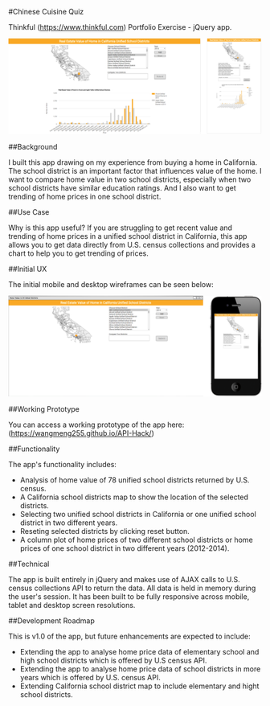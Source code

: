 #Chinese Cuisine Quiz

Thinkful (https://www.thinkful.com) Portfolio Exercise - jQuery app.

![Screenshot](https://github.com/wangmeng255/API-Hack/blob/staging/img/CA-home-value.png "Screenshot")

##Background

I built this app drawing on my experience from buying a home in California. The school district is an important factor that influences value of the home. I want to compare home value in two school districts, especially when two school districts have similar education ratings. And I also want to get trending of home prices in one school district.

##Use Case

Why is this app useful? If you are struggling to get recent value and trending of home prices in a unified school district in California, this app allows you to get data directly from U.S. census collections and provides a chart to help you to get trending of prices.

##Initial UX

The initial mobile and desktop wireframes can be seen below:

![Initial Wireframes](https://github.com/wangmeng255/API-Hack/blob/staging/img/CA-home-value-init.png "Initial Wireframes")

##Working Prototype

You can access a working prototype of the app here: (https://wangmeng255.github.io/API-Hack/)

##Functionality

The app's functionality includes:

* Analysis of home value of 78 unified school districts returned by U.S. census.
* A California school districts map to show the location of the selected districts.
* Selecting two unified school districts in California or one unified school district in two different years.
* Reseting selected districts by clicking reset button.
* A column plot of home prices of two different school districts or home prices of one school district in two different years (2012-2014).

##Technical

The app is built entirely in jQuery and makes use of AJAX calls to U.S. census collections API to return the data. All data is held in memory during the user's session. It has been built to be fully responsive across mobile, tablet and desktop screen resolutions.

##Development Roadmap

This is v1.0 of the app, but future enhancements are expected to include:

* Extending the app to analyse home price data of elementary school and high school districts which is offered by U.S census API.
* Extending the app to analyse home price data of school districts in more years which is offered by U.S. census API.
* Extending California school district map to include elementary and hight school districts.